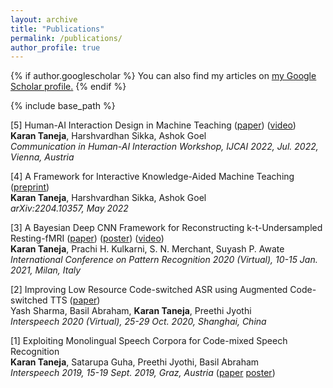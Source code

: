 ```yaml
---
layout: archive
title: "Publications"
permalink: /publications/
author_profile: true
---
```


{% if author.googlescholar %}
  You can also find my articles on <u><a href="{{author.googlescholar}}">my Google Scholar profile</a>.</u>
{% endif %}

{% include base_path %}

<!-- 
	***********************************************
	NEVER EVER FORGET DOUBLE SPACE AFTER EACH LINE.
	***********************************************
 -->

[5] Human-AI Interaction Design in Machine Teaching ([paper](https://arxiv.org/abs/2206.05182)) ([video](https://youtu.be/2oAD_YKMq30))  
<b>Karan Taneja</b>, Harshvardhan Sikka, Ashok Goel  
<i>Communication in Human-AI Interaction Workshop, IJCAI 2022, Jul. 2022, Vienna, Austria</i>  

[4] A Framework for Interactive Knowledge-Aided Machine Teaching ([preprint](https://arxiv.org/abs/2204.10357))  
<b>Karan Taneja</b>, Harshvardhan Sikka, Ashok Goel  
<i>arXiv:2204.10357, May 2022</i>  

[3] A Bayesian Deep CNN Framework for Reconstructing k-t-Undersampled Resting-fMRI ([paper](/files/fmri2020-preprint.pdf)) ([poster](/files/ICPR2020_2323_Poster.pdf)) ([video](https://youtu.be/G7fm7rPV_qg))  
<b>Karan Taneja</b>, Prachi H. Kulkarni, S. N. Merchant, Suyash P. Awate  
<i>International Conference on Pattern Recognition 2020 (Virtual), 10-15 Jan. 2021, Milan, Italy</i>  

[2] Improving Low Resource Code-switched ASR using Augmented Code-switched TTS ([paper](https://arxiv.org/pdf/2010.05549.pdf))  
Yash Sharma, Basil Abraham, <b>Karan Taneja</b>, Preethi Jyothi    
<i>Interspeech 2020 (Virtual), 25-29 Oct. 2020, Shanghai, China</i>  

[1] Exploiting Monolingual Speech Corpora for Code-mixed Speech Recognition  
<b>Karan Taneja</b>, Satarupa Guha, Preethi Jyothi, Basil Abraham  
<i>Interspeech 2019, 15-19 Sept. 2019, Graz, Austria</i> ([paper](https://www.isca-speech.org/archive/Interspeech_2019/pdfs/1959.pdf) [poster](/files/cm-asr-2019-poster.pdf))  

<!-- {% for post in site.publications reversed %}
  {% include archive-single.html %}
{% endfor %} -->
